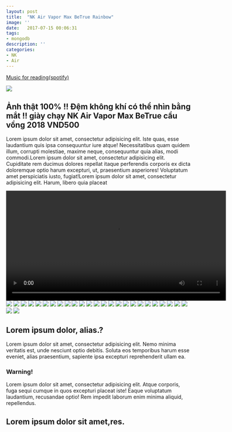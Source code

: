```yaml
---
layout: post
title:  "NK Air Vapor Max BeTrue Rainbow"
image: ''
date:   2017-07-15 00:06:31
tags:
- mongodb
description: ''
categories:
- NK
- Air
---
```


<p class="music-read"><a href="spotify:track:4DAZ8UYNpWVIV46aLkN2Qp">Music for reading(spotify)</a></p>

<img src="http://cdn1.tnwcdn.com/wp-content/blogs.dir/1/files/2016/02/raw.gif">

## Ảnh thật 100% !! Đệm không khí có thể nhìn bằng mắt !! giày chạy NK Air Vapor Max BeTrue cầu vồng 2018 VND500

Lorem ipsum dolor sit amet, consectetur adipisicing elit. Iste quas, esse laudantium quis ipsa consequuntur iure atque! Necessitatibus quam quidem illum, corrupti molestiae, maxime neque, consequuntur quia alias, modi commodi.Lorem ipsum dolor sit amet, consectetur adipisicing elit. Cupiditate rem ducimus dolores repellat itaque perferendis corporis ex dicta doloremque optio harum excepturi, ut, praesentium asperiores! Voluptatum amet perspiciatis iusto, fugiat!Lorem ipsum dolor sit amet, consectetur adipisicing elit. Harum, libero quia placeat 

<video width="600" controls>
  <source src="https://youtu.be/X3_xAAyQn3M" type="video/mp4">
  Your browser does not support HTML5 video.
</video>

<img src="http://mmbiz.qpic.cn/mmbiz_jpg/qXy7jmT9KHnssc3NTnnQnn9jpDIVtIfTsCTjYw0jB4hRYsrIlnrLcbDeVZkpNWLywjiaLGRhtNG8tUoh1VvEmJA/640?wx_fmt=jpeg&tp=webp&wxfrom=5&wx_lazy=1"/>
<img src="http://mmbiz.qpic.cn/mmbiz_jpg/qXy7jmT9KHnssc3NTnnQnn9jpDIVtIfToQaHpqRne3uMb8Iv7OBOlPE9hDByzf5iabthKrQU52dYfgT6egzhwNw/640?wx_fmt=jpeg&tp=webp&wxfrom=5&wx_lazy=1"/>
<img src="http://mmbiz.qpic.cn/mmbiz_jpg/qXy7jmT9KHnssc3NTnnQnn9jpDIVtIfTvkvvRfxicpeKLBkpXgfA2t11GXyiblRPSwOUwZOT2677GNnQUe4VHQHA/640?wx_fmt=jpeg&tp=webp&wxfrom=5&wx_lazy=1"/>
<img src="http://mmbiz.qpic.cn/mmbiz_jpg/qXy7jmT9KHnssc3NTnnQnn9jpDIVtIfTLTPd60icfvlZzQLBdTG8nLuf0b20CgoWL3PG03rsiaOtBXONjQrXRCYQ/640?wx_fmt=jpeg&tp=webp&wxfrom=5&wx_lazy=1"/>
<img src="http://mmbiz.qpic.cn/mmbiz_jpg/qXy7jmT9KHnssc3NTnnQnn9jpDIVtIfTpm0ANicDJaHhXwmHVeptGNEwwz3pmIj2dNBkAK2XTvR0PnXoM68NJBA/640?wx_fmt=jpeg&tp=webp&wxfrom=5&wx_lazy=1"/>
<img src="http://mmbiz.qpic.cn/mmbiz_jpg/qXy7jmT9KHnssc3NTnnQnn9jpDIVtIfTRRQgGLQvNgcHic0zQqk3YFuryQicgOfoXib8bOiaaeATWyUYGHAs0ibnB4g/640?wx_fmt=jpeg&tp=webp&wxfrom=5&wx_lazy=1"/>
<img src="http://mmbiz.qpic.cn/mmbiz_jpg/qXy7jmT9KHnssc3NTnnQnn9jpDIVtIfTxjA7FOuoT35jicaiaJQ0eum3JIHvsZ1FAic3ChXC06f0ZJnZ7Lkfl7eIg/640?wx_fmt=jpeg&tp=webp&wxfrom=5&wx_lazy=1"/>
<img src="http://mmbiz.qpic.cn/mmbiz_jpg/qXy7jmT9KHnssc3NTnnQnn9jpDIVtIfTKG9iaHa6zUia5jKcIKbw4zjKdibGib19n7kyPcIksVaVPFtWibicIPbzBPRw/640?wx_fmt=jpeg&tp=webp&wxfrom=5&wx_lazy=1"/>
<img src="http://mmbiz.qpic.cn/mmbiz_jpg/qXy7jmT9KHnssc3NTnnQnn9jpDIVtIfTsdOKa4UdqEH7qV9pWW2q0ABbJRjjkbM2FvwUQ5f3iatJU22sEEibGuIA/640?wx_fmt=jpeg&tp=webp&wxfrom=5&wx_lazy=1"/>
<img src="http://mmbiz.qpic.cn/mmbiz_jpg/qXy7jmT9KHnssc3NTnnQnn9jpDIVtIfTNpMk65iaCx0HDfAKrmAO95Je2NsMEcldhiaNyhdB8qHFUuSlOh3ZGZxQ/640?wx_fmt=jpeg&tp=webp&wxfrom=5&wx_lazy=1"/>
<img src="http://mmbiz.qpic.cn/mmbiz_jpg/qXy7jmT9KHnssc3NTnnQnn9jpDIVtIfT8mRFLJ1VgEWR5jMicxZ8JRIePh7eFhvDHKvHpkPYicupth89L0QTO02A/640?wx_fmt=jpeg&tp=webp&wxfrom=5&wx_lazy=1"/>
<img src="http://mmbiz.qpic.cn/mmbiz_jpg/qXy7jmT9KHnssc3NTnnQnn9jpDIVtIfTbs6skehwA0k4g8r932agrtz59ibygmqnib4hU0V55DRdHbGxoh3qawzg/640?wx_fmt=jpeg&tp=webp&wxfrom=5&wx_lazy=1"/>
<img src="http://mmbiz.qpic.cn/mmbiz_jpg/qXy7jmT9KHnssc3NTnnQnn9jpDIVtIfT7rGiaIRswXcoryn8hgn1GibOIF0GWANbkxJ8CaEB5n4nicTzgNLxNbMGA/640?wx_fmt=jpeg&tp=webp&wxfrom=5&wx_lazy=1"/>
<img src="http://mmbiz.qpic.cn/mmbiz_jpg/qXy7jmT9KHnssc3NTnnQnn9jpDIVtIfTFh1eGw6DGEZXlWRewP44vYSwsMvxOSKmuaic1icDxAvwZXaFDsicI1MBA/640?wx_fmt=jpeg&tp=webp&wxfrom=5&wx_lazy=1"/>
<img src="http://mmbiz.qpic.cn/mmbiz_jpg/qXy7jmT9KHnssc3NTnnQnn9jpDIVtIfTOJB6PQ46uISRqo9DUtoHB2ibojLNQdnoOQtMnIzhxqGG2s0ODGwnezw/640?wx_fmt=jpeg&tp=webp&wxfrom=5&wx_lazy=1"/>
<img src="http://mmbiz.qpic.cn/mmbiz_jpg/qXy7jmT9KHnssc3NTnnQnn9jpDIVtIfTqV0O5HbiciaKb6iavTbQT8S4reeE0THkRXboBxriap7sMz2k4onvXYE5yg/640?wx_fmt=jpeg&tp=webp&wxfrom=5&wx_lazy=1"/>
<img src="http://mmbiz.qpic.cn/mmbiz_jpg/qXy7jmT9KHnssc3NTnnQnn9jpDIVtIfTsmspUlQlia4VNOh3wNKlkCLKcs1FcHIPaoicpvc4j4b59Hfm7h2MUiciaA/640?wx_fmt=jpeg&tp=webp&wxfrom=5&wx_lazy=1"/>
<img src="http://mmbiz.qpic.cn/mmbiz_jpg/qXy7jmT9KHnssc3NTnnQnn9jpDIVtIfTHzM5KAz3nqDYhOD48jGZG9bZF4Hb0uvjqOUq7nYow12DAlriaHGQp6g/640?wx_fmt=jpeg&tp=webp&wxfrom=5&wx_lazy=1"/>
<img src="http://mmbiz.qpic.cn/mmbiz_jpg/qXy7jmT9KHnssc3NTnnQnn9jpDIVtIfTkANnDBoHbj1weafj6PRB0h1N53LHdWphMgrf7G9TL1aoE64IvJuRJQ/640?wx_fmt=jpeg&tp=webp&wxfrom=5&wx_lazy=1"/>
<img src="http://mmbiz.qpic.cn/mmbiz_jpg/qXy7jmT9KHnssc3NTnnQnn9jpDIVtIfTKD21cHghvIIIibNFMI9F0Bndg25WEnf3mMT7k48N5XOZUERTNOuEwIw/640?wx_fmt=jpeg&tp=webp&wxfrom=5&wx_lazy=1"/>
<img src="http://mmbiz.qpic.cn/mmbiz_jpg/qXy7jmT9KHnssc3NTnnQnn9jpDIVtIfT46rekjI28HqQQnt0dR9nd6ic6ZHeg1w0CKzUhVLPXGPIwO4x8QS80CA/640?wx_fmt=jpeg&tp=webp&wxfrom=5&wx_lazy=1"/>
<img src="http://mmbiz.qpic.cn/mmbiz_jpg/qXy7jmT9KHnssc3NTnnQnn9jpDIVtIfTV7gnPD9VtbAvZEYM8JlaciaibwVzno18TQ9B6gCpjxiajStarCyXkYHkg/640?wx_fmt=jpeg&tp=webp&wxfrom=5&wx_lazy=1"/>
<img src="http://mmbiz.qpic.cn/mmbiz_jpg/qXy7jmT9KHnssc3NTnnQnn9jpDIVtIfT5uOic9MLG954EwYtrLaibjyLGRNlMhpVFYTsRjrP9k6DjyLj1CWcRNpA/640?wx_fmt=jpeg&tp=webp&wxfrom=5&wx_lazy=1"/>
<img src="http://mmbiz.qpic.cn/mmbiz_jpg/qXy7jmT9KHnssc3NTnnQnn9jpDIVtIfTU3BqVPYUvRLC4h60V1QFTn888xDHpCKia6vnXNr8AMeZ7a9dqKZkIbA/640?wx_fmt=jpeg&tp=webp&wxfrom=5&wx_lazy=1"/>
<img src="http://mmbiz.qpic.cn/mmbiz_jpg/qXy7jmT9KHnssc3NTnnQnn9jpDIVtIfTqUHruvKESzV06DibJRsOtibib2OwA7UdZDneapHht2CUz34uicluCkyO6w/640?wx_fmt=jpeg&tp=webp&wxfrom=5&wx_lazy=1"/>
<img src="http://mmbiz.qpic.cn/mmbiz_jpg/qXy7jmT9KHnssc3NTnnQnn9jpDIVtIfTMVH9iaqmpiaxBXQHlfMaMFw3BtcjTnxB3srcXBqXsYRpSCPynnDTlYKg/640?wx_fmt=jpeg&tp=webp&wxfrom=5&wx_lazy=1"/>
<img src="http://mmbiz.qpic.cn/mmbiz_jpg/qXy7jmT9KHnssc3NTnnQnn9jpDIVtIfTm3oduYgFf67iaycoUkzicJ1HWgibIiaxmD4WKmhhx2s3J119LLgWFdlbDQ/640?wx_fmt=jpeg&tp=webp&wxfrom=5&wx_lazy=1"/>

## Lorem ipsum dolor, alias.?

Lorem ipsum dolor sit amet, consectetur adipisicing elit. Nemo minima veritatis est, unde nesciunt optio debitis. Soluta eos temporibus harum esse eveniet, alias praesentium, sapiente ipsa excepturi reprehenderit ullam ea.

### Warning!

Lorem ipsum dolor sit amet, consectetur adipisicing elit. Atque corporis, fuga sequi cumque in quos excepturi placeat iste! Eaque voluptatum laudantium, recusandae optio! Rem impedit laborum enim minima aliquid, repellendus.<br>

## Lorem ipsum dolor sit amet,res.


